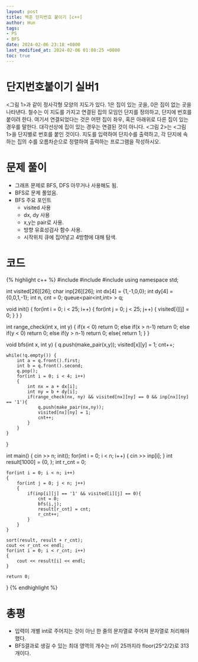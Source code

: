 ```yaml
---
layout: post
title: 백준 단지번호 붙이기 [c++]
author: Hun
tags:
- PS
- BFS
date: 2024-02-06 23:18 +0800
last_modified_at: 2024-02-06 01:08:25 +0800
toc: true
---
```


# 단지번호붙이기 실버1

<그림 1>과 같이 정사각형 모양의 지도가 있다. 1은 집이 있는 곳을, 0은 집이 없는 곳을 나타낸다. 철수는 이 지도를 가지고 연결된 집의 모임인 단지를 정의하고, 단지에 번호를 붙이려 한다. 여기서 연결되었다는 것은 어떤 집이 좌우, 혹은 아래위로 다른 집이 있는 경우를 말한다. 대각선상에 집이 있는 경우는 연결된 것이 아니다. <그림 2>는 <그림 1>을 단지별로 번호를 붙인 것이다. 지도를 입력하여 단지수를 출력하고, 각 단지에 속하는 집의 수를 오름차순으로 정렬하여 출력하는 프로그램을 작성하시오.

# 문제 풀이

- 그래프 문제로 BFS, DFS 아무거나 사용해도 됨.
- BFS로 문제 풀었음.
- BFS 주요 포인트
  - visited 사용
  - dx, dy 사용
  - x,y는 pair로 사용.
  - 방향 유효성검사 함수 사용.
  - 시작위치 큐에 집어넣고 4방향에 대해 탐색.

# 코드
{% highlight c++ %}
#include <iostream>
#include <algorithm>
#include <queue>
using namespace std;

int visited[26][26];
char inp[26][26];
int dx[4] = {1,-1,0,0};
int dy[4] = {0,0,1,-1};
int n, cnt = 0;
queue<pair<int,int> > q;

void init()
{
    for(int i = 0; i < 25; i++)
    {
        for(int j = 0; j < 25; j++)
        {
            visited[i][j] = 0;
        }
    }
}

int range_check(int x, int y)
{
    if(x < 0) return 0;
    else if(x > n-1) return 0;
    else if(y < 0) return 0;
    else if(y > n-1) return 0;
    else{
        return 1;
    }
}

void bfs(int x, int y)
{
    q.push(make_pair(x,y));
    visited[x][y] = 1;
    cnt++;
    
    while(!q.empty()) {
        int a = q.front().first;
        int b = q.front().second;
        q.pop();
        for(int i = 0; i < 4; i++)
        {
            int nx = a + dx[i];
            int ny = b + dy[i];
            if(range_check(nx, ny) && visited[nx][ny] == 0 && inp[nx][ny] == '1'){
                q.push(make_pair(nx,ny));
                visited[nx][ny] = 1;
                cnt++;
            }
        }
    }
}

int main()
{
    cin >> n;
    init();
    for(int i = 0; i < n; i++)
    {
        cin >> inp[i];
    }
    int result[1000] = {0, };
    int r_cnt = 0;

    for(int i = 0; i < n; i++)
    {
        for(int j = 0; j < n; j++)
        {
            if(inp[i][j] == '1' && visited[i][j] == 0){
                cnt = 0;
                bfs(i,j);
                result[r_cnt] = cnt;
                r_cnt++;
            }
        }
    }

    sort(result, result + r_cnt);
    cout << r_cnt << endl;
    for(int i = 0; i < r_cnt; i++)
    {
        cout << result[i] << endl;
    }

    return 0;
}
{% endhighlight %}

# 총평
- 입력이 개별 int로 주어지는 것이 아닌 한 줄의 문자열로 주어져 문자열로 처리해야 했다.
- BFS결과로 생길 수 있는 최대 영역의 개수는 n이 25까지라 floor(25^2/2)로 313개이다.
